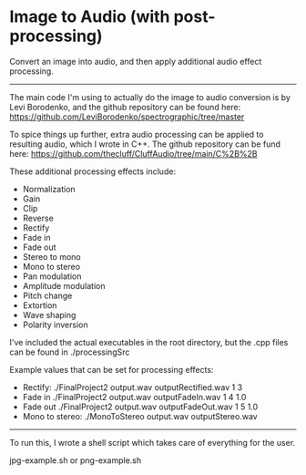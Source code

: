 # Image to Audio (with post-processing)

Convert an image into audio, and then apply additional audio effect processing.

--- 

The main code I'm using to actually do the image to audio conversion is by Levi Borodenko, and the github repository can be found here: https://github.com/LeviBorodenko/spectrographic/tree/master

To spice things up further, extra audio processing can be applied to resulting audio, which I wrote in C++. The github repository can be fund here: https://github.com/thecluff/CluffAudio/tree/main/C%2B%2B

These additional processing effects include: 
- Normalization
- Gain
- Clip
- Reverse
- Rectify
- Fade in
- Fade out
- Stereo to mono
- Mono to stereo
- Pan modulation
- Amplitude modulation
- Pitch change
- Extortion
- Wave shaping
- Polarity inversion

I've included the actual executables in the root directory, but the .cpp files can be found in ./processingSrc

Example values that can be set for processing effects:

- Rectify: ./FinalProject2 output.wav outputRectified.wav 1 3 
- Fade in ./FinalProject2 output.wav outputFadeIn.wav 1 4 1.0
- Fade out ./FinalProject2 output.wav outputFadeOut.wav 1 5 1.0
- Mono to stereo: ./MonoToStereo output.wav outputStereo.wav

--- 

To run this, I wrote a shell script which takes care of everything for the user.

jpg-example.sh or png-example.sh

